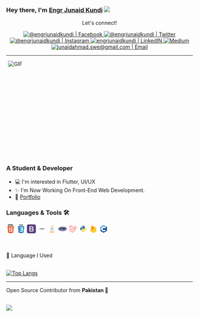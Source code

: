 ### Hey there, I'm  [Engr Junaid Kundi](https://web.facebook.com/engrjunaidkundi/) <img src="https://media.giphy.com/media/hvRJCLFzcasrR4ia7z/giphy.gif" width="25px">
<div align="center">
    
  <!-- Social Start -->
    
<p align="center">Let's connect!</p>
     
<a href="https://www.facebook.com/engrjunaidkundi">
<img  alt="@engrjunaidkundi | Facebook" src="https://img.shields.io/badge/facebook-%231877F2.svg?&style=for-the-badge&logo=facebook&logoColor=white" />
</a>     
<a href="https://twitter.com/engrjunaidkundi">
<img alt="@engrjunaidkundi | Twitter" src="https://img.shields.io/badge/twitter-%231DA1F2.svg?&style=for-the-badge&logo=twitter&logoColor=white" />
</a>
<a href="https://www.instagram.com/engr.junaidkundi">
<img alt="@engrjunaidkundi | Instagram"  src="https://img.shields.io/badge/instagram-%23E4405F.svg?&style=for-the-badge&logo=instagram&logoColor=white" />
</a>
<a href="https://www.linkedin.com/in/engrjunaidkundi/">
<img alt="engrjunaidkundi | LinkedIN"  src="https://img.shields.io/badge/linkedin-%230077B5.svg?&style=for-the-badge&logo=linkedin&logoColor=white" />
</a>
<a href="https://medium.com/@engrjunaidkundi" target="_blank">
<img src = "https://img.shields.io/badge/medium-%2312100E.svg?&style=for-the-badge&logo=medium&logoColor=white" alt = "Medium" />
</a>
<a href="mailto:junaidahmad.swe@gmail.com">
<img  alt="junaidahmad.swe@gmail.com | Email" src="https://img.shields.io/badge/gmail-%231DA1F2.svg?&style=for-the-badge&logo=gmail&logoColor=white&color=B23121" />
</a>
</div>
 <!-- Social End -->
<hr>

<!-- Gif Picture -->
<img align="right" alt="GIF" src="Furqan.gif" width="499" height="280" />




### A Student & Developer
- 💻 I'm interested in Flutter, UI/UX
- ✨ I'm Now Working On Front-End Web Development.
- 📄 [Portfolio](https://engrjunaidkundi.github.io/)



### Languages & Tools 🛠
<code><img width=24px src="https://raw.githubusercontent.com/github/explore/80688e429a7d4ef2fca1e82350fe8e3517d3494d/topics/html/html.png"></code>
<code><img width=24px src="https://raw.githubusercontent.com/github/explore/80688e429a7d4ef2fca1e82350fe8e3517d3494d/topics/css/css.png"></code>
<code><img width=24px src="https://raw.githubusercontent.com/github/explore/80688e429a7d4ef2fca1e82350fe8e3517d3494d/topics/bootstrap/bootstrap.png"></code>
<code><img width=24px src="https://raw.githubusercontent.com/github/explore/80688e429a7d4ef2fca1e82350fe8e3517d3494d/topics/jquery/jquery.png"></code>
<code><img width=24px src="https://raw.githubusercontent.com/github/explore/80688e429a7d4ef2fca1e82350fe8e3517d3494d/topics/java/java.png"></code>
<code><img width=24px src="https://raw.githubusercontent.com/github/explore/80688e429a7d4ef2fca1e82350fe8e3517d3494d/topics/php/php.png"></code>
<code><img width=24px src="https://raw.githubusercontent.com/github/explore/80688e429a7d4ef2fca1e82350fe8e3517d3494d/topics/laravel/laravel.png"></code>
<code><img width=24px src="https://raw.githubusercontent.com/github/explore/80688e429a7d4ef2fca1e82350fe8e3517d3494d/topics/python/python.png"></code>
<code><img width=24px src="https://raw.githubusercontent.com/github/explore/80688e429a7d4ef2fca1e82350fe8e3517d3494d/topics/firebase/firebase.png"></code>
<code><img width=24px src="https://raw.githubusercontent.com/github/explore/80688e429a7d4ef2fca1e82350fe8e3517d3494d/topics/c/c.png"></code>

<br>
<br>
    
<summary>📝 Language I Used</summary>
<br>
  
[![Top Langs](https://github-readme-stats.vercel.app/api/top-langs/?username=technicalkundi&theme=highcontrast&show_icons=true)](https://github.com/engrjunaidkundi/github-readme-stats)

<hr>
Open Source Contributor from <b>Pakistan<b> 💚
<br> <br>   

![](https://visitor-badge.glitch.me/badge?page_id=engrjunaidkundi.engrjunaidkundi)
    
    




</b></b></article>


<!---
technicalkundi/technicalkundi is a ✨ special ✨ repository because its `README.md` (this file) appears on your GitHub profile.
You can click the Preview link to take a look at your changes.
--->
